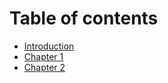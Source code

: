 # Table of contents

* [Introduction](./introduction.md)
* [Chapter 1](./ch-1.md)
* [Chapter 2](./ch-2.md)
